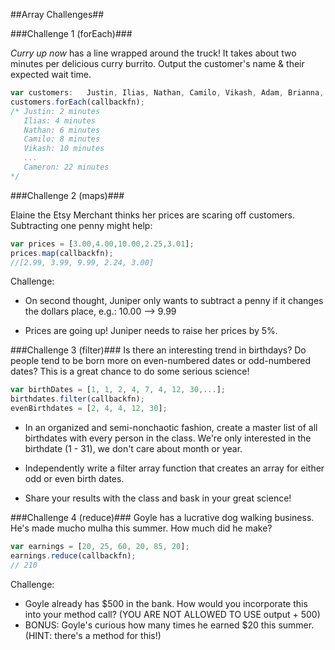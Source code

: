 ##Array Challenges##

###Challenge 1 (forEach)###

*Curry up now* has a line wrapped around the truck! It takes about two minutes per delicious curry burrito. Output the customer's name & their expected wait time.

```javascript
var customers:   Justin, Ilias, Nathan, Camilo, Vikash, Adam, Brianna, Sarah, Ali, Jessie, Cameron
customers.forEach(callbackfn);
/* Justin: 2 minutes
   Ilias: 4 minutes
   Nathan: 6 minutes
   Camilo: 8 minutes
   Vikash: 10 minutes
   ...
   Cameron: 22 minutes
*/
```

###Challenge 2 (maps)###

Elaine the Etsy Merchant thinks her prices are scaring off customers. Subtracting one penny might help:

```javascript
var prices = [3.00,4.00,10.00,2.25,3.01];
prices.map(callbackfn);
//[2.99, 3.99, 9.99, 2.24, 3.00]
```

Challenge:

-  On second thought, Juniper only wants to subtract a penny if it changes the dollars place, e.g.: 10.00 --> 9.99

-  Prices are going up! Juniper needs to raise her prices by 5%.


###Challenge 3 (filter)###
Is there an interesting trend in birthdays?  Do people tend to be born more on even-numbered dates or odd-numbered dates?  This is a great chance to do some serious science!

```javascript
var birthDates = [1, 1, 2, 4, 7, 4, 12, 30,...];
birthdates.filter(callbackfn);
evenBirthdates = [2, 4, 4, 12, 30];
```
-  In an organized and semi-nonchaotic fashion,  create a master list of all birthdates with every person in the class.  We're only interested in the birthdate (1 - 31), we don't care about month or year.

-  Independently write a filter array function that creates an array for either odd or even birth dates.

-  Share your results with the class and bask in your great science!

###Challenge 4 (reduce)###
Goyle has a lucrative dog walking business. He's made mucho mulha this summer. How much did he make?

```javascript
var earnings = [20, 25, 60, 20, 85, 20];
earnings.reduce(callbackfn);
// 210
```
Challenge:

-  Goyle already has $500 in the bank. How would you incorporate this into your method call? (YOU ARE NOT ALLOWED TO USE output + 500)
-  BONUS: Goyle's curious how many times he earned $20 this summer. (HINT: there's a method for this!)